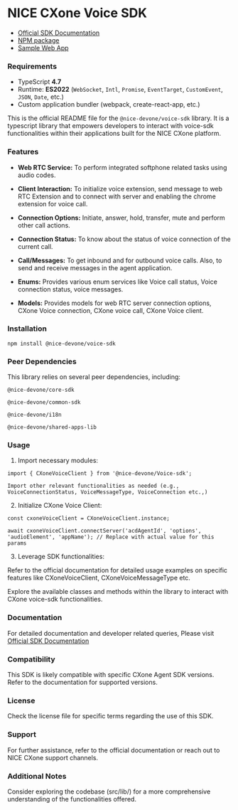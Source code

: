 # NICE CXone Voice SDK

*  [Official SDK Documentation](https://help.nice-incontact.com/content/agent/agentapplicationadministration/cxoneagent/cxasdk.htm?tocpath=Agent%20Application%20Administration%7CAgent%20Application%20Administration%7CCXone%20Agent%7C_____8)
*  [NPM package](https://www.npmjs.com/package/@nice-devone/voice-sdk)
*  [Sample Web App](https://github.com/nice-devone/nice-cxone-agent-sdk/tree/main/cxa-sdk-consumer)

### Requirements

*  TypeScript **4.7**
*  Runtime: **ES2022** (`WebSocket`, `Intl`, `Promise`, `EventTarget`, `CustomEvent`, `JSON`, `Date`, etc.)
*  Custom application bundler (webpack, create-react-app, etc.)

This is the official README file for the `@nice-devone/voice-sdk` library. It is a typescript library that empowers developers to interact with voice-sdk functionalities within their applications built for the NICE CXone platform.

### Features

* **Web RTC Service:** To perform integrated softphone related tasks using audio codes.

* **Client Interaction:** To initialize voice extension, send message to web RTC Extension and to connect with server and enabling the chrome extension for voice call.

* **Connection Options:** Initiate, answer, hold, transfer, mute and perform other call actions.

* **Connection Status:** To know about the status of voice connection of the current call.

* **Call/Messages:** To get inbound and for outbound voice calls. Also, to send and receive messages in the agent application.

* **Enums:** Provides various enum services like Voice call status, Voice connection status, voice messages.

* **Models:** Provides models for web RTC server connection options, CXone Voice connection, CXone voice call, CXone Voice client.

### Installation
```
npm install @nice-devone/voice-sdk
```
### Peer Dependencies
This library relies on several peer dependencies, including:
```
@nice-devone/core-sdk

@nice-devone/common-sdk

@nice-devone/i18n

@nice-devone/shared-apps-lib
```

### Usage

1. Import necessary modules:
```
import { CXoneVoiceClient } from '@nice-devone/Voice-sdk';

Import other relevant functionalities as needed (e.g., VoiceConnectionStatus, VoiceMessageType, VoiceConnection etc.,)
```
2. Initialize CXone Voice Client:
```
const cxoneVoiceClient = CXoneVoiceClient.instance;

await cxoneVoiceClient.connectServer('acdAgentId', 'options', 'audioElement', 'appName'); // Replace with actual value for this params
```
3. Leverage SDK functionalities:

Refer to the official documentation for detailed usage examples on specific features like CXoneVoiceClient, CXoneVoiceMessageType etc. 

Explore the available classes and methods within the library to interact with CXone voice-sdk functionalities.

### Documentation

For detailed documentation and developer related queries, Please visit [Official SDK Documentation](https://help.nice-incontact.com/content/agent/agentapplicationadministration/cxoneagent/cxasdk.htm?tocpath=Agent%20Application%20Administration%7CAgent%20Application%20Administration%7CCXone%20Agent%7C_____8)

### Compatibility

This SDK is likely compatible with specific CXone Agent SDK versions. Refer to the documentation for supported versions.

### License

Check the license file for specific terms regarding the use of this SDK.

### Support

For further assistance, refer to the official documentation or reach out to NICE CXone support channels.

### Additional Notes

Consider exploring the codebase (src/lib/) for a more comprehensive understanding of the functionalities offered.
